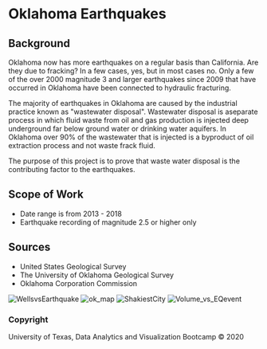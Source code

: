 # Oklahoma Earthquakes

## Background

Oklahoma now has more earthquakes on a regular basis than California. Are they due to fracking?
In a few cases, yes, but in most cases no. Only a few of the over 2000 magnitude 3 and larger earthquakes since 2009 that have occurred in Oklahoma have been connected to hydraulic fracturing. 

The majority of earthquakes in Oklahoma are caused by the industrial practice​ known as "wastewater disposal". Wastewater disposal is a ​separate ​process in which fluid waste from oil and gas production is injected deep underground far below ground water or drinking water aquifers. In Oklahoma over 90% of the wastewater that is injected is a byproduct of oil extraction process and not waste frack fluid.

The purpose of this project is to prove that waste water disposal is the contributing factor to the earthquakes.

## Scope of Work
* Date range is from 2013 - 2018
* Earthquake recording of magnitude 2.5 or higher only

## Sources

* United States Geological Survey
* The University of Oklahoma Geological Survey
* Oklahoma Corporation Commission

![WellsvsEarthquake](C:\Users\samms\Desktop\project1_Earthquakes\Wells_vs_Earthquakes.png)
![ok_map](C:\Users\samms\Desktop\project1_Earthquakes\ok_map.png)
![ShakiestCity](C:\Users\samms\Desktop\project1_Earthquakes\ShakiestCity.png)
![Volume_vs_EQevent](C:\Users\samms\Desktop\project1_Earthquakes\Volume_vs_EQevent.png)


### Copyright

University of Texas, Data Analytics and Visualization Bootcamp © 2020
